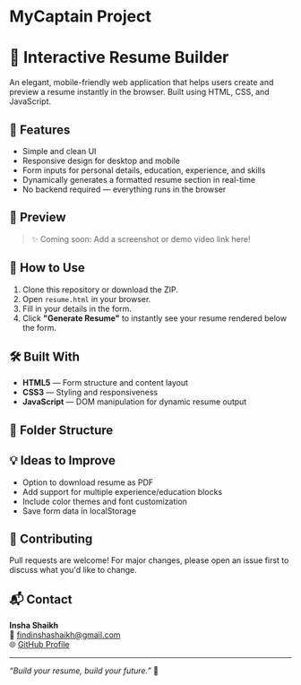 # MyCaptain Project
# 📝 Interactive Resume Builder

An elegant, mobile-friendly web application that helps users create and preview a resume instantly in the browser. Built using HTML, CSS, and JavaScript.

## 🌟 Features

- Simple and clean UI
- Responsive design for desktop and mobile
- Form inputs for personal details, education, experience, and skills
- Dynamically generates a formatted resume section in real-time
- No backend required — everything runs in the browser

## 📸 Preview

> ✨ Coming soon: Add a screenshot or demo video link here!

## 🚀 How to Use

1. Clone this repository or download the ZIP.
2. Open `resume.html` in your browser.
3. Fill in your details in the form.
4. Click **"Generate Resume"** to instantly see your resume rendered below the form.

## 🛠 Built With

- **HTML5** — Form structure and content layout  
- **CSS3** — Styling and responsiveness  
- **JavaScript** — DOM manipulation for dynamic resume output  

## 📁 Folder Structure


## 💡 Ideas to Improve

- Option to download resume as PDF
- Add support for multiple experience/education blocks
- Include color themes and font customization
- Save form data in localStorage

## 🤝 Contributing

Pull requests are welcome! For major changes, please open an issue first to discuss what you'd like to change.

## 📬 Contact

**Insha Shaikh**  
📧 findinshashaikh@gmail.com  
🌐 [GitHub Profile](https://github.com/shaikh-insha)

---

_“Build your resume, build your future.”_ 🚀
